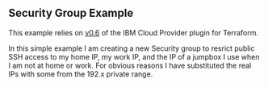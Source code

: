 ## Security Group Example

This example relies on [v0.6](https://github.com/IBM-Bluemix/terraform-provider-ibm/releases/tag/v0.6.0) of the IBM Cloud Provider plugin for Terraform. 

In this simple example I am creating a new Security group to resrict public SSH access to my home IP, my work IP, and the IP of a jumpbox I use when I am not at home or work. For obvious reasons I have substituted the real IPs with some from the 192.x private range. 